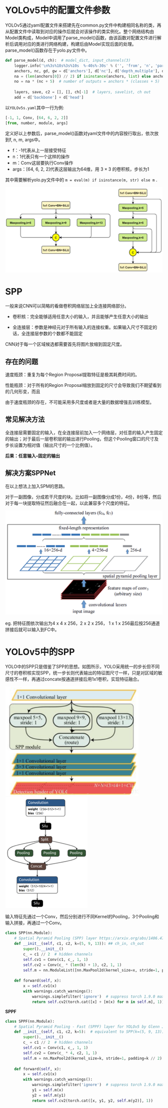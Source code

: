 # YOLOv5中的配置文件参数

YOLOv5通过yaml配置文件来搭建先在common.py文件中构建相同名称的类，再从配置文件中读取到对应的操作后就会对该操作的类实例化。整个网络结构由Model类构成，Model中调用了parse_model()函数，由该函数对配置文件进行解析后调用对应的类进行网络构建，构建后由Model实现后面的处理。
parse_model()函数存在于yolo.py文件中。

```python
def parse_model(d, ch):  # model_dict, input_channels(3)
    logger.info('\n%3s%18s%3s%10s  %-40s%-30s' % ('', 'from', 'n', 'params', 'module', 'arguments'))
    anchors, nc, gd, gw = d['anchors'], d['nc'], d['depth_multiple'], d['width_multiple']
    na = (len(anchors[0]) // 2) if isinstance(anchors, list) else anchors  # number of anchors
    no = na * (nc + 5)  # number of outputs = anchors * (classes + 5)

    layers, save, c2 = [], [], ch[-1]  # layers, savelist, ch out
    add = d['backbone'] + d['head']

```

以`YOLOv5s.yaml`其中一行为例:

```python
[-1, 1, Conv, [64, 6, 2, 2]]
[from, number, module, args]
```

定义好以上参数后，parse_model()函数对yaml文件中的内容按行取出，依次放到f, n, m, args中。

- f：-1代表从上一层接受特征
- n：1代表只有一个这样的操作
- m：Conv这层要执行Conv操作
- args：[64, 6, 2, 2]代表这层输出为64维，用 $3 \times 3$ 的卷积核，步长为1
  

其中需要解析yolo.py文件中的 `m = eval(m) if isinstance(m, str) else m` .



<img src="./.assets/image-20230701095131770.png" alt="image-20230701095131770" style="zoom: 50%;" />

# SPP

一般来说CNN可以简略的看做卷积网络层加上全连接网络部分。
- 卷积核：完全能够适用任意大小的输入，并且能够产生任意大小的输出

- 全连接层：参数是神经元对于所有输入的连接权重。如果输入尺寸不固定的话，全连接层参数的个数都不能固定

CNN对于每一个区域候选都需要首先将图片放缩到固定尺度。

## 存在的问题 

速度瓶颈：重复为每个Region Proposal提取特征是极其耗费时间的。

性能瓶颈：对于所有的Region Proposal缩放到固定的尺寸会导致我们不期望看到的几何形变，而且

由于速度瓶颈的存在，不可能采用多尺度或者是大量的数据增强去训练模型。

## 常见解决方法

全连接层需要固定的输入，在全连接层前加入一个网络层，对任意的输入产生固定的输出；对于最后一层卷积层的输出进行Pooling，但这个Pooling窗口的尺寸及步长设置为相对值（输出尺寸的一个比例值）。

**后果：任意输入–固定的输出**

## 解决方案SPPNet

在以上想法上加入SPM的思路。

对于一副图像，分成若干尺度的块。比如将一副图像分成1份，4份，8份等，然后对于每一块提取特征然后融合在一起，以此兼容多个尺度的特征。

<img src="./.assets/image-20230701094122692.png" alt="image-20230701094122692" style="zoom:50%;" />

eg. 把特征图依次输出为4 x 4 x 256，2 x 2 x 256， 1 x 1 x 256最后按256通道拼接后就可以输入到FC中。

# YOLOv5中的SPP

YOLO中的SPP只是借鉴了SPP的思想。如图所示，YOLO采用统一的步长但不同尺寸的卷积核实现SPP，统一步长则代表输出的特征图尺寸一样，只是对区域的敏感性不一样，再通过concate按通道拼接后用1x1卷积，实现特征融合。

<img src="./.assets/image-20230701094242479.png" alt="image-20230701094242479" style="zoom:50%;" />

<img src="./.assets/image-20230701094315536.png" alt="image-20230701094315536" style="zoom:50%;" />

输入特征先通过一个Conv，然后分别进行不同Kernel的Pooling，3个Pooling和输入拼接，再通过一个Conv。

```python
class SPP(nn.Module):
    # Spatial Pyramid Pooling (SPP) layer https://arxiv.org/abs/1406.4729
    def __init__(self, c1, c2, k=(5, 9, 13)): ## ch_in, ch_out
        super().__init__()
        c_ = c1 // 2  # hidden channels
        self.cv1 = Conv(c1, c_, 1, 1)
        self.cv2 = Conv(c_ * (len(k) + 1), c2, 1, 1)
        self.m = nn.ModuleList([nn.MaxPool2d(kernel_size=x, stride=1, padding=x // 2) for x in k])

    def forward(self, x):
        x = self.cv1(x)
        with warnings.catch_warnings():
            warnings.simplefilter('ignore')  # suppress torch 1.9.0 max_pool2d() warning
            return self.cv2(torch.cat([x] + [m(x) for m in self.m], 1))

```

**SPPF**

```python
class SPPF(nn.Module):
    # Spatial Pyramid Pooling - Fast (SPPF) layer for YOLOv5 by Glenn Jocher 
    def __init__(self, c1, c2, k=5):  # equivalent to SPP(k=(5, 9, 13))
        super().__init__()
        c_ = c1 // 2  # hidden channels
        self.cv1 = Conv(c1, c_, 1, 1)
        self.cv2 = Conv(c_ * 4, c2, 1, 1)
        self.m = nn.MaxPool2d(kernel_size=k, stride=1, padding=k // 2)

    def forward(self, x):
        x = self.cv1(x)
        with warnings.catch_warnings():
            warnings.simplefilter('ignore')  # suppress torch 1.9.0 max_pool2d() warning
            y1 = self.m(x)
            y2 = self.m(y1)
            return self.cv2(torch.cat([x, y1, y2, self.m(y2)], 1))

```

